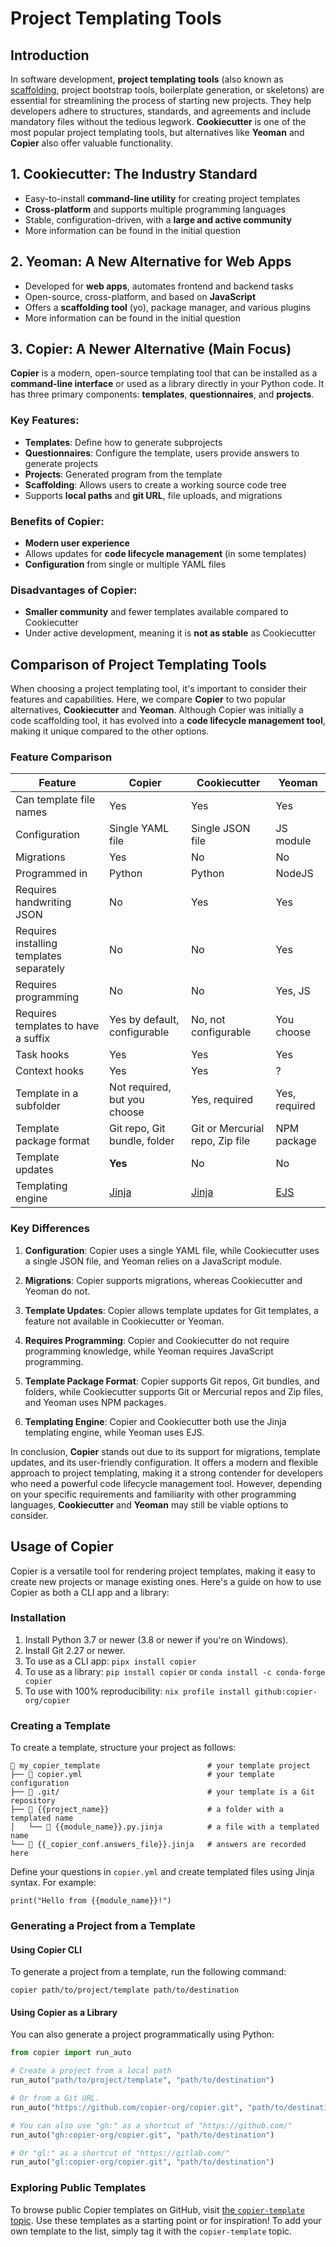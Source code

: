 # Project Templating Tools

## Introduction

In software development, **project templating tools** (also known as [scaffolding](<https://en.wikipedia.org/wiki/Scaffold_(programming)>), project bootstrap tools, boilerplate generation, or skeletons) are essential for streamlining the process of starting new projects. They help developers adhere to structures, standards, and agreements and include mandatory files without the tedious legwork. **Cookiecutter** is one of the most popular project templating tools, but alternatives like **Yeoman** and **Copier** also offer valuable functionality.

## 1. Cookiecutter: The Industry Standard

- Easy-to-install **command-line utility** for creating project templates
- **Cross-platform** and supports multiple programming languages
- Stable, configuration-driven, with a **large and active community**
- More information can be found in the initial question

## 2. Yeoman: A New Alternative for Web Apps

- Developed for **web apps**, automates frontend and backend tasks
- Open-source, cross-platform, and based on **JavaScript**
- Offers a **scaffolding tool** (yo), package manager, and various plugins
- More information can be found in the initial question

## 3. Copier: A Newer Alternative (Main Focus)

**Copier** is a modern, open-source templating tool that can be installed as a **command-line interface** or used as a library directly in your Python code. It has three primary components: **templates**, **questionnaires**, and **projects**.

### Key Features:

- **Templates**: Define how to generate subprojects
- **Questionnaires**: Configure the template, users provide answers to generate projects
- **Projects**: Generated program from the template
- **Scaffolding**: Allows users to create a working source code tree
- Supports **local paths** and **git URL**, file uploads, and migrations

### Benefits of Copier:

- **Modern user experience**
- Allows updates for **code lifecycle management** (in some templates)
- **Configuration** from single or multiple YAML files

### Disadvantages of Copier:

- **Smaller community** and fewer templates available compared to Cookiecutter
- Under active development, meaning it is **not as stable** as Cookiecutter

## Comparison of Project Templating Tools

When choosing a project templating tool, it's important to consider their features and capabilities. Here, we compare **Copier** to two popular alternatives, **Cookiecutter** and **Yeoman**. Although Copier was initially a code scaffolding tool, it has evolved into a **code lifecycle management tool**, making it unique compared to the other options.

### Feature Comparison

| Feature                                  | Copier                                      | Cookiecutter                                | Yeoman                 |
| ---------------------------------------- | ------------------------------------------- | ------------------------------------------- | ---------------------- |
| Can template file names                  | Yes                                         | Yes                                         | Yes                    |
| Configuration                            | Single YAML file                            | Single JSON file                            | JS module              |
| Migrations                               | Yes                                         | No                                          | No                     |
| Programmed in                            | Python                                      | Python                                      | NodeJS                 |
| Requires handwriting JSON                | No                                          | Yes                                         | Yes                    |
| Requires installing templates separately | No                                          | No                                          | Yes                    |
| Requires programming                     | No                                          | No                                          | Yes, JS                |
| Requires templates to have a suffix      | Yes by default, configurable                | No, not configurable                        | You choose             |
| Task hooks                               | Yes                                         | Yes                                         | Yes                    |
| Context hooks                            | Yes                                         | Yes                                         | ?                      |
| Template in a subfolder                  | Not required, but you choose                | Yes, required                               | Yes, required          |
| Template package format                  | Git repo, Git bundle, folder                | Git or Mercurial repo, Zip file             | NPM package            |
| Template updates                         | **Yes**                                     | No                                          | No                     |
| Templating engine                        | [Jinja](https://jinja.palletsprojects.com/) | [Jinja](https://jinja.palletsprojects.com/) | [EJS](https://ejs.co/) |

### Key Differences

1. **Configuration**: Copier uses a single YAML file, while Cookiecutter uses a single JSON file, and Yeoman relies on a JavaScript module.

2. **Migrations**: Copier supports migrations, whereas Cookiecutter and Yeoman do not.

3. **Template Updates**: Copier allows template updates for Git templates, a feature not available in Cookiecutter or Yeoman.

4. **Requires Programming**: Copier and Cookiecutter do not require programming knowledge, while Yeoman requires JavaScript programming.

5. **Template Package Format**: Copier supports Git repos, Git bundles, and folders, while Cookiecutter supports Git or Mercurial repos and Zip files, and Yeoman uses NPM packages.

6. **Templating Engine**: Copier and Cookiecutter both use the Jinja templating engine, while Yeoman uses EJS.

In conclusion, **Copier** stands out due to its support for migrations, template updates, and its user-friendly configuration. It offers a modern and flexible approach to project templating, making it a strong contender for developers who need a powerful code lifecycle management tool. However, depending on your specific requirements and familiarity with other programming languages, **Cookiecutter** and **Yeoman** may still be viable options to consider.

## Usage of Copier

Copier is a versatile tool for rendering project templates, making it easy to create new projects or manage existing ones. Here's a guide on how to use Copier as both a CLI app and a library:

### Installation

1. Install Python 3.7 or newer (3.8 or newer if you're on Windows).
2. Install Git 2.27 or newer.
3. To use as a CLI app: `pipx install copier`
4. To use as a library: `pip install copier` or `conda install -c conda-forge copier`
5. To use with 100% reproducibility: `nix profile install github:copier-org/copier`

### Creating a Template

To create a template, structure your project as follows:

```
📁 my_copier_template                        # your template project
├── 📄 copier.yml                            # your template configuration
├── 📁 .git/                                 # your template is a Git repository
├── 📁 {{project_name}}                      # a folder with a templated name
│   └── 📄 {{module_name}}.py.jinja          # a file with a templated name
└── 📄 {{_copier_conf.answers_file}}.jinja   # answers are recorded here
```

Define your questions in `copier.yml` and create templated files using Jinja syntax. For example:

```
print("Hello from {{module_name}}!")
```

### Generating a Project from a Template

#### Using Copier CLI

To generate a project from a template, run the following command:

```
copier path/to/project/template path/to/destination
```

#### Using Copier as a Library

You can also generate a project programmatically using Python:

```python
from copier import run_auto

# Create a project from a local path
run_auto("path/to/project/template", "path/to/destination")

# Or from a Git URL.
run_auto("https://github.com/copier-org/copier.git", "path/to/destination")

# You can also use "gh:" as a shortcut of "https://github.com/"
run_auto("gh:copier-org/copier.git", "path/to/destination")

# Or "gl:" as a shortcut of "https://gitlab.com/"
run_auto("gl:copier-org/copier.git", "path/to/destination")
```

### Exploring Public Templates

To browse public Copier templates on GitHub, visit [the `copier-template` topic](https://github.com/topics/copier-template). Use these templates as a starting point or for inspiration! To add your own template to the list, simply tag it with the `copier-template` topic.
